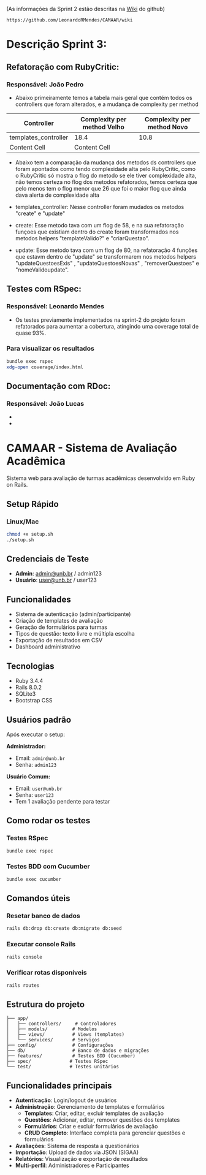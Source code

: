 (As informações da Sprint 2 estão descritas na <a href="https://github.com/LeonardoRMendes/CAMAAR/wiki">Wiki</a> do github)

```https://github.com/LeonardoRMendes/CAMAAR/wiki```
# Descrição Sprint 3:

## Refatoração com RubyCritic:
### **Responsável**: João Pedro
- Abaixo primeiramente temos a tabela mais geral que contém todos os controllers que foram alterados, e a mudança de complexity per method
  
| Controller           | Complexity per method Velho| Complexity per method Novo |
| -------------------- | -------------------------- | -------------------------- |
| templates_controller | 18.4               |               10.8             |
| Content Cell  | Content Cell               |                            |

-  Abaixo tem a comparação da mudança dos metodos ds controllers que foram apontados como tendo complexidade alta pelo RubyCritic, como o RubyCritic só mostra o flog do metodo se ele tiver complexidade alta, não temos certeza no flog dos metodos refatorados, temos certeza que pelo menos tem o flog menor que 26 que foi o maior flog que ainda dava alerta de complexidade alta

-  templates_controller: Nesse controller foram mudados os metodos "create" e "update"
  -  create: Esse metodo tava com um flog de 58, e na sua refatoração funçoes que existiam dentro do create foram transformados nos metodos helpers "templateValido?" e "criarQuestao".
  -  update: Esse metodo tava com um flog de 80, na refatoração 4 funções que estavm dentro de "update" se transformarem nos metodos helpers "updateQuestoesExis" , "updateQuestoesNovas" , "removerQuestoes" e "nomeValidoupdate".

## Testes com RSpec:
### **Responsável**: Leonardo Mendes
- Os testes previamente implementados na sprint-2 do projeto foram refatorados para aumentar a cobertura, atingindo uma coverage total de quase 93%.
### Para visualizar os resultados
```bash
bundle exec rspec
xdg-open coverage/index.html
```


## Documentação com RDoc:
### **Responsável**: João Lucas
- 
- 


# CAMAAR - Sistema de Avaliação Acadêmica

Sistema web para avaliação de turmas acadêmicas desenvolvido em Ruby on Rails.

## Setup Rápido

### Linux/Mac
```bash
chmod +x setup.sh
./setup.sh
```

## Credenciais de Teste

- **Admin**: admin@unb.br / admin123
- **Usuário**: user@unb.br / user123

## Funcionalidades

- Sistema de autenticação (admin/participante)
- Criação de templates de avaliação
- Geração de formulários para turmas
- Tipos de questão: texto livre e múltipla escolha
- Exportação de resultados em CSV
- Dashboard administrativo

## Tecnologias

- Ruby 3.4.4
- Rails 8.0.2
- SQLite3
- Bootstrap CSS

## Usuários padrão

Após executar o setup:

**Administrador:**
- Email: `admin@unb.br`
- Senha: `admin123`

**Usuário Comum:**
- Email: `user@unb.br`
- Senha: `user123`
- Tem 1 avaliação pendente para testar

## Como rodar os testes

### Testes RSpec
```bash
bundle exec rspec
```

### Testes BDD com Cucumber
```bash
bundle exec cucumber
```

## Comandos úteis

### Resetar banco de dados
```bash
rails db:drop db:create db:migrate db:seed
```

### Executar console Rails
```bash
rails console
```

### Verificar rotas disponíveis
```bash
rails routes
```

## Estrutura do projeto

```
├── app/
│   ├── controllers/     # Controladores
│   ├── models/         # Modelos
│   ├── views/          # Views (templates)
│   └── services/       # Serviços
├── config/             # Configurações
├── db/                 # Banco de dados e migrações
├── features/           # Testes BDD (Cucumber)
├── spec/              # Testes RSpec
└── test/              # Testes unitários
```

## Funcionalidades principais

- **Autenticação**: Login/logout de usuários
- **Administração**: Gerenciamento de templates e formulários
  - **Templates**: Criar, editar, excluir templates de avaliação
  - **Questões**: Adicionar, editar, remover questões dos templates
  - **Formulários**: Criar e excluir formulários de avaliação
  - **CRUD Completo**: Interface completa para gerenciar questões e formulários
- **Avaliações**: Sistema de resposta a questionários
- **Importação**: Upload de dados via JSON (SIGAA)
- **Relatórios**: Visualização e exportação de resultados
- **Multi-perfil**: Administradores e Participantes
